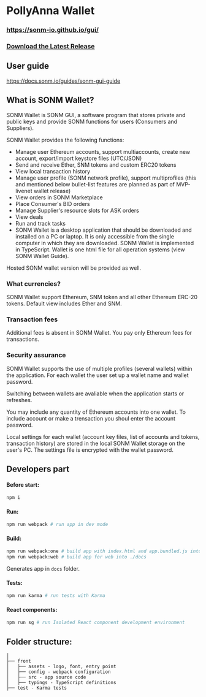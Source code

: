 # PollyAnna Wallet

### https://sonm-io.github.io/gui/

### [Download the Latest Release](https://github.com/sonm-io/Wallet/releases/latest)

## User guide

https://docs.sonm.io/guides/sonm-gui-guide

## What is SONM Wallet?

SONM Wallet is SONM GUI, a software program that stores private and public keys and provide SONM functions for users (Consumers and Suppliers).

SONM Wallet provides the following functions:

-   Manage user Ethereum accounts, support multiaccounts, create new account, export/import keystore files (UTC/JSON)
-   Send and receive Ether, SNM tokens and custom ERC20 tokens
-   View local transaction history
-   Manage user profile (SONM network profile), support multiprofiles (this and mentioned below bullet-list features are planned as part of MVP-livenet wallet release)
-   View orders in SONM Marketplace
-   Place Consumer's BID orders
-   Manage Supplier's resource slots for ASK orders
-   View deals
-   Run and track tasks
-   SONM Wallet is a desktop application that should be downloaded and installed on a PC or laptop. It is only accessible from the single computer in which they are downloaded. SONM Wallet is implemented in TypeScript. Wallet is one html file for all operation systems (view SONM Wallet Guide).

Hosted SONM wallet version will be provided as well.

### What currencies?

SONM Wallet support Ethereum, SNM token and all other Ethereum ERC-20 tokens. Default view includes Ether and SNM.

### Transaction fees

Additional fees is absent in SONM Wallet. You pay only Ethereum fees for transactions.

### Security assurance

SONM Wallet supports the use of multiple profiles (several wallets) within the application. For each wallet the user set up a wallet name and wallet password.

Switching between wallets are avaliable when the application starts or refreshes.

You may include any quantity of Ethereum accounts into one wallet. To include account or make a trensaction you shoul enter the account password.

Local settings for each wallet (account key files, list of accounts and tokens, transaction history) are stored in the local SONM Wallet storage on the user's PC. The settings file is encrypted with the wallet password.

## Developers part

#### Before start:

```bash
npm i
```

#### Run:

```bash
npm run webpack # run app in dev mode
```

#### Build:

```bash
npm run webpack:one # build app with index.html and app.bundled.js into ./dist
npm run webpack:web # build app for web into ./docs
```

Generates app in `docs` folder.

#### Tests:

```bash
npm run karma # run tests with Karma
```

#### React components:

```bash
npm run sg # run Isolated React component development environment
```

## Folder structure:

```
│
├── front
│   ├── assets - logo, font, entry point
│   ├── config - webpack configuration
│   ├── src - app source code
│   ├── typings - TypeScript definitions
├── test - Karma tests
```
